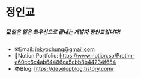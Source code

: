 # 정인교
#####
##### 💻맡은 일은 최우선으로 끝내는 개발자 정인교입니다!
#####
#####
- ✉Email: inkyochung@gmail.com
- 📝Notion Portfolio: https://www.notion.so/Protim-e60cc6c4ab64486ca5cbb8b44234f654
- 📚Blog: https://developblog.tistory.com/
#
#



